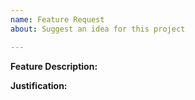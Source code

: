 ```yaml
---
name: Feature Request
about: Suggest an idea for this project

---
```


<!--
YOUR ISSUE MAY BE CLOSED IF YOU DO NOT FOLLOW THIS TEMPLATE

Consider searching for similar issues before submitting yours:
https://github.com/Discord4J/Discord4J/issues?q=is%3Aissue+label%3A%22feature+request%22
-->

**Feature Description:** <!-- A description of the feature you are requesting. -->

**Justification:** <!-- Justification for the feature you are requesting. -->